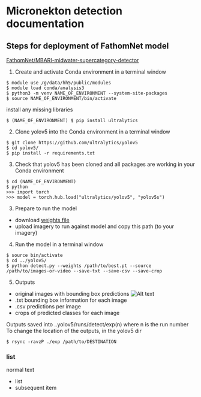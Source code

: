 # Micronekton detection documentation 

## Steps for deployment of FathomNet model 

[FathomNet/MBARI-midwater-supercategory-detector](https://huggingface.co/FathomNet/MBARI-midwater-supercategory-detector)

1. Create and activate Conda environment 
in a terminal window
  
```
$ module use /g/data/hh5/public/modules
$ module load conda/analysis3
$ python3 -m venv NAME_OF_ENVIRONMENT --system-site-packages 
$ source NAME_OF_ENVIRONMENT/bin/activate
```

install any missing libraries

```
$ (NAME_OF_ENVIRONMENT) $ pip install ultralytics
```

2. Clone yolov5 into the Conda environment
in a terminal window

```
$ git clone https://github.com/ultralytics/yolov5
$ cd yolov5/
$ pip install -r requirements.txt
```

3. Check that yolov5 has been cloned and all packages are working in your Conda environment

```
$ cd (NAME_OF_ENVIRONMENT)
$ python
>>> import torch
>>> model = torch.hub.load("ultralytics/yolov5", "yolov5s")  
```

3. Prepare to run the model
* download [weights file]('https://huggingface.co/FathomNet/MBARI-midwater-supercategory-detector/blob/main/best.pt')
* upload imagery to run against model and copy this path (to your imagery) 

4. Run the model 
in a terminal window

```$ cd NAME_OF_ENVIRONMENT
$ source bin/activate
$ cd ../yolov5/
$ python detect.py --weights /path/to/best.pt --source /path/to/images-or-video --save-txt --save-csv --save-crop
```

5. Outputs

* original images with bounding box predictions
![Alt text](scratch/nf33/cu2464/Station_03/OBL00162.JPG) 
* .txt bounding box information for each image
* .csv predictions per image
* crops of predicted classes for each image

Outputs saved into ..yolov5/runs/detect/exp(n) where n is the run number
To change the location of the outputs, in the yolov5 dir
```$ cd runs/detect/
$ rsync -ravzP ./exp /path/to/DESTINATION
```



  








 

### list 

normal text 
- list
- subsequent item


